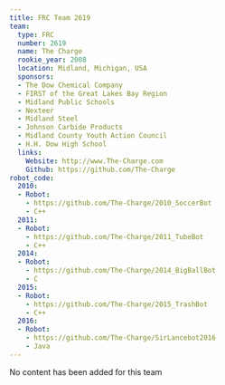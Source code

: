 ```yaml
---
title: FRC Team 2619
team:
  type: FRC
  number: 2619
  name: The Charge
  rookie_year: 2008
  location: Midland, Michigan, USA
  sponsors:
  - The Dow Chemical Company
  - FIRST of the Great Lakes Bay Region
  - Midland Public Schools
  - Nexteer
  - Midland Steel
  - Johnson Carbide Products
  - Midland County Youth Action Council
  - H.H. Dow High School
  links:
    Website: http://www.The-Charge.com
    Github: https://github.com/The-Charge
robot_code:
  2010:
  - Robot:
    - https://github.com/The-Charge/2010_SoccerBot
    - C++
  2011:
  - Robot:
    - https://github.com/The-Charge/2011_TubeBot
    - C++
  2014:
  - Robot:
    - https://github.com/The-Charge/2014_BigBallBot
    - C
  2015:
  - Robot:
    - https://github.com/The-Charge/2015_TrashBot
    - C++
  2016:
  - Robot:
    - https://github.com/The-Charge/SirLancebot2016
    - Java
---
```


No content has been added for this team